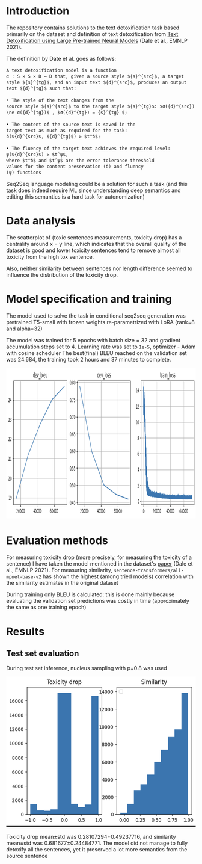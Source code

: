 # Introduction

The repository contains solutions to the text detoxification task based primarily on the dataset and definition of text detoxification from [Text Detoxification using Large Pre-trained Neural Models](https://aclanthology.org/2021.emnlp-main.629) (Dale et al., EMNLP 2021).

The definition by Date et al. goes as follows:

    A text detoxification model is a function
    α : S × S × D → D that, given a source style ${s}^{src}$, a target style ${s}^{tg}$, and an input text ${d}^{src}$, produces an output text ${d}^{tg}$ such that:

    • The style of the text changes from the
    source style ${s}^{src}$ to the target style ${s}^{tg}$: $σ({d}^{src}) \ne σ({d}^{tg})$ , $σ({d}^{tg}) = {s}^{tg} $;

    • The content of the source text is saved in the
    target text as much as required for the task:
    δ(${d}^{src}$, ${d}^{tg}$) ≥ $t^δ$;

    • The fluency of the target text achieves the required level: ψ(${d}^{src}$) ≥ $t^ψ$,
    where $t^δ$ and $t^ψ$ are the error tolerance threshold
    values for the content preservation (δ) and fluency
    (ψ) functions


Seq2Seq language modeling could be a solution for such a task (and this task does indeed require ML since understanding deep semantics and editing this semantics is a hard task for autonomization)

# Data analysis

The scatterplot of (toxic sentences measurements, toxicity drop) has a centrality around 
x = y line, which indicates that the overall quality of the dataset is good and lower toxicity sentences tend to remove almost all toxicity from the high tox sentence.

Also, neither similarity between sentences nor length difference seemed to influence the distribution of the toxicity drop.

# Model specification and training

The model used to solve the task in conditional seq2seq generation was pretrained T5-small with frozen weights re-parametrized with LoRA (rank=8 and alpha=32)

The model was trained for 5 epochs with batch size = 32 and gradient accumulation steps set to 4. Learning rate was set to `1e-5`, optimizer - Adam with cosine scheduler
The best(final) BLEU reached on the validation set was 24.684, the training took 2 hours and 37 minutes to complete.

<img title="Training stats" src="./figures/models/t5_lora_training.png" width="900" height="400">

# Evaluation methods

For measuring toxicity drop (more precisely, for measuring the toxicity of a sentence) I have taken the model mentioned in the dataset's [paper](https://aclanthology.org/2021.emnlp-main.629) (Dale et al., EMNLP 2021).
For measuring similarity, `sentence-transformers/all-mpnet-base-v2` has shown the highest (among tried models) correlation with the similarity estimates in the original dataset

During training only BLEU is calculated: this is done mainly because evaluating the validation set predictions was costly in time (approximately the same as one training epoch)

# Results
## Test set evaluation
During test set inference, nucleus sampling with p=0.8 was used

<img title="Test set statistics" src="./figures/models/t5_lora.png" width="600" height="400">

Toxicity drop mean±std was 0.28107294±0.49237716, and similarity mean±std was 0.681677±0.24484771. The model did not manage to fully detoxify all the sentences, yet it preserved a lot more semantics from the source sentence
